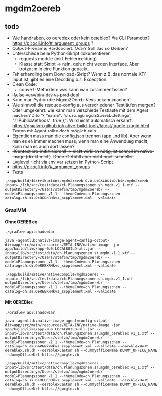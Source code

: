 # mgdm2oereb

## todo
- Wie handhaben, ob oereblex oder kein oereblex? Via CLI Parameter? https://picocli.info/#_argument_groups ?
- Output-Filename: Hardcodiert. Oder? Soll das so bleiben?
- Unterschiede beim Python-Skript dokumentieren
   * requests module (inkl. Fehlermeldung)
   * Klasse statt Skript -> nein, geht nicht wegen Interface. Aber trotzdem in eine Funktion gepackt.
- Fehlerhandling beim Download-Skript? Wenn z.B. das normale XTF Input ist, gibt es eine Decoding o.ä. Excecption.
- Clean Code:
  * convert-Methoden: was kann man zusammenfassen?
- ~~if/else venv/bin/ dev vs prod depl~~
- Kann man Python die Mgdm2Oereb-Keys bekanntmachen?
- Wie sinnvoll die resouce-config aus verschiedenen Testläufen mergen? Oder umgekehrt: wie kann man verschiede Testläufe mit dem Agent machen? Dito "{ "name": "ch.so.agi.mgdm2oereb.Settings", "allPublicMethods": true },": Wird nicht automatisch erkannt. https://graalvm.github.io/native-build-tools/latest/gradle-plugin.html Testen mit Agent sollte doch möglich sein.
- Eigentlich muss man die config.json trennen (app und lib). Aber wenn man es eh immer machen muss, wenn man eine Anwendung macht, kann man es auch dort lassen? 
- ~~!!Context pre-initialisieren!! -> nicht wirklich nötig, ist schnell im native-image (dünkt mich)~~. ~~Done. Gefühlt aber nicht noch schneller.~~
- Loglevel nicht via env var setzen im Python-Script.
- https://picocli.info/#_argument_groups
- Tests

```
./app/build/distributions/mgdm2oereb-0.0.LOCALBUILD/bin/mgdm2oereb --input=./lib/src/test/data/ch.Planungszonen.sh.mgdm.v1_1.xtf --outputDirectory=/Users/stefan/tmp/mgdm2oereb/ --model=Planungszonen_V1_1 --themeCode=ch.Planungszonen --catalog=ch.sh.OeREBKRMkvs_supplement.xml --validate
```


### GraalVM


#### Ohne OEREBlex
```
./gradlew app:shadowJar

java -agentlib:native-image-agent=config-output-dir=app/src/main/resources/META-INF/native-image -jar app/build/libs/app-0.0.LOCALBUILD-all.jar --input=lib/src/test/data/ch.Planungszonen.sh.mgdm.v1_1.xtf --outputDirectory=/Users/stefan/tmp/mgdm2oereb/ --model=Planungszonen_V1_1 --themeCode=ch.Planungszonen --catalog=ch.sh.OeREBKRMkvs_supplement.xml --validate
```

```
./app/build/native/nativeCompile/mgdm2oereb --input=./lib/src/test/data/ch.Planungszonen.sh.mgdm.v1_1.xtf --outputDirectory=/Users/stefan/tmp/mgdm2oereb/ --model=Planungszonen_V1_1 --themeCode=ch.Planungszonen --catalog=ch.sh.OeREBKRMkvs_supplement.xml --validate
```

#### Mit OEREBlex
```
./gradlew app:shadowJar

java -agentlib:native-image-agent=config-output-dir=app/src/main/resources/META-INF/native-image -jar app/build/libs/app-0.0.LOCALBUILD-all.jar --input=lib/src/test/data/ch.Planungszonen.sh.mgdm_oereblex.v1_1.xtf --outputDirectory=/Users/stefan/tmp/mgdm2oereb/ --model=Planungszonen_V1_1 --themeCode=ch.Planungszonen --catalog=ch.sh.OeREBKRMkvs_supplement.xml --validate --oereblexHost oereblex.sh.ch --oereblexCanton sh --dummyOfficeName DUMMY_OFFICE_NAME --dummyOfficeUrl https://google.ch
```

```
./app/build/native/nativeCompile/mgdm2oereb --input=lib/src/test/data/ch.Planungszonen.sh.mgdm_oereblex.v1_1.xtf --outputDirectory=/Users/stefan/tmp/mgdm2oereb/ --model=Planungszonen_V1_1 --themeCode=ch.Planungszonen --catalog=ch.sh.OeREBKRMkvs_supplement.xml --validate --oereblexHost oereblex.sh.ch --oereblexCanton sh --dummyOfficeName DUMMY_OFFICE_NAME --dummyOfficeUrl https://google.ch
```